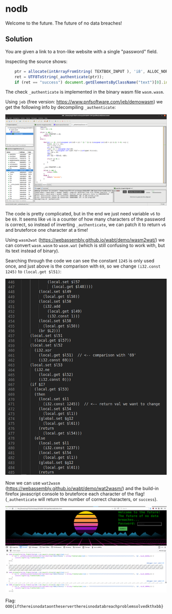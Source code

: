 # nodb

Welcome to the future. The future of no data breaches!


## Solution

You are given a link to a tron-like website with a single "password" field.

Inspecting the source shows:

```javascript
    ptr = allocate(intArrayFromString( TEXTBOX_INPUT ), 'i8', ALLOC_NORMAL);
    ret = UTF8ToString(_authenticate(ptr));
    if (ret == "success") document.getElementsByClassName("text")[0].innerText = "SUCCESS"
```

The check `_authenticate` is implemented in the binary wasm file `wasm.wasm`.

Using `jeb` (free version: https://www.pnfsoftware.com/jeb/demowasm) we get the following info by decompiling `_authenticate`:

![Jeb decompiling WASM](jeb-screenshot.png?raw=true)

The code is pretty complicated, but in the end we just need variable `v6` to be `69`.
It seems like `v6` is a counter of how many characters of the password is correct, so instead of inverting `_authenticate`, we can patch it to return `v6` and bruteforce one character at a time!

Using `wasm2wat` (https://webassembly.github.io/wabt/demo/wasm2wat/) we can convert `wasm.wasm` to `wasm.wat` (which is still confusing to work with, but its text instead of binary).

Searching through the code we can see the constant `1245` is only used once, and just above is the comparison with `69`, so we change `(i32.const 1245)` to `(local.get $l51)`:

![Patching the WAT code](patching-wat-screenshot.png?raw=true)

Now we can use `wat2wasm` (https://webassembly.github.io/wabt/demo/wat2wasm/) and the build-in firefox javascript console to bruteforce each character of the flag!  (`_authenticate` will return the number of correct characters, or `success`).

![Bruteforcing the JavaScript, using ugly-but-quickly-made code](bruteforce-screenshot.png?raw=true)

Flag: `OOO{ifthereisnodataontheserverthereisnodatabreachproblemsolvedkthxbb}`

